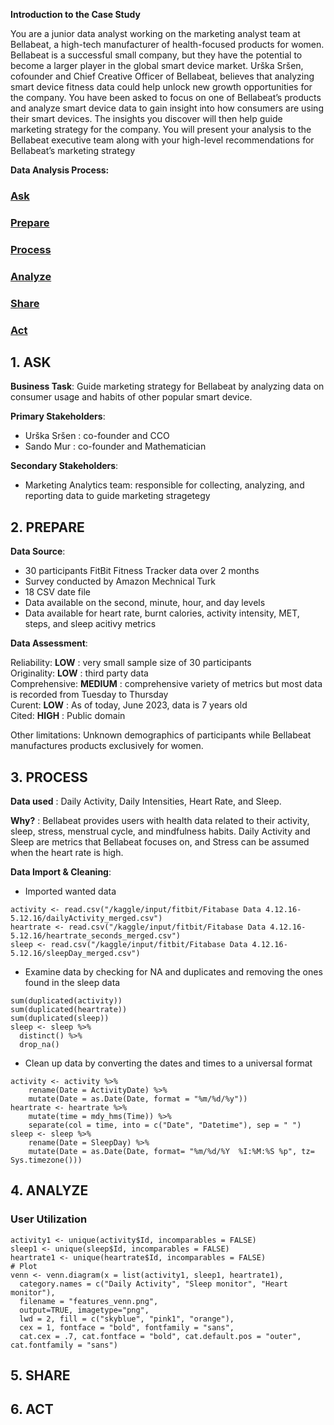 **Introduction to the Case Study** <p>

You are a junior data analyst working on the marketing analyst team at Bellabeat, a high-tech manufacturer of health-focused
products for women. Bellabeat is a successful small company, but they have the potential to become a larger player in the
global smart device market. Urška Sršen, cofounder and Chief Creative Officer of Bellabeat, believes that analyzing smart
device fitness data could help unlock new growth opportunities for the company. You have been asked to focus on one of
Bellabeat’s products and analyze smart device data to gain insight into how consumers are using their smart devices. The
insights you discover will then help guide marketing strategy for the company. You will present your analysis to the Bellabeat
executive team along with your high-level recommendations for Bellabeat’s marketing strategy<p>

**Data Analysis Process:**<p>

### [Ask](#1-ask)
### [Prepare](#2-prepare)
### [Process](#3-process)
### [Analyze](#4-analyze)
### [Share](#5-share)
### [Act](#6-act)

## 1. ASK
**Business Task**: Guide marketing strategy for Bellabeat by analyzing data on consumer usage and habits of other popular smart device. <p>
**Primary Stakeholders**: <br>
- Urška Sršen : co-founder and CCO <br>
- Sando Mur : co-founder and Mathematician <br>

**Secondary Stakeholders**: <br>
- Marketing Analytics team: responsible for collecting, analyzing, and reporting data to guide marketing stragetegy<p>
## 2. PREPARE

**Data Source**: <br>
- 30 participants FitBit Fitness Tracker data over 2 months
- Survey conducted by Amazon Mechnical Turk
- 18 CSV date file
- Data available on the second, minute, hour, and day levels
- Data available for heart rate, burnt calories, activity intensity, MET, steps, and sleep acitivy metrics <br>

**Data Assessment**: <p>
Reliability: **LOW** : very small sample size of 30 participants <br>
Originality: **LOW** : third party data <br>
Comprehensive: **MEDIUM** : comprehensive variety of metrics but most data is recorded from Tuesday to Thursday <br>
Curent: **LOW** : As of today, June 2023, data is 7 years old <br>
Cited: **HIGH** : Public domain <br>

Other limitations: Unknown demographics of participants while Bellabeat manufactures products exclusively for women.<p>

## 3. PROCESS
**Data used** : Daily Activity, Daily Intensities, Heart Rate, and Sleep. <p>
**Why?** : Bellabeat provides users with health data related to their activity, sleep, stress, menstrual cycle, and mindfulness habits. Daily Activity and Sleep are metrics that Bellabeat focuses on, and Stress can be assumed when the heart rate is high. <p>

**Data Import & Cleaning**: <p>
- Imported wanted data
        
```
activity <- read.csv("/kaggle/input/fitbit/Fitabase Data 4.12.16-5.12.16/dailyActivity_merged.csv")
heartrate <- read.csv("/kaggle/input/fitbit/Fitabase Data 4.12.16-5.12.16/heartrate_seconds_merged.csv")
sleep <- read.csv("/kaggle/input/fitbit/Fitabase Data 4.12.16-5.12.16/sleepDay_merged.csv")
```
- Examine data by checking for NA and duplicates and removing the ones found in the sleep data
```
sum(duplicated(activity))
sum(duplicated(heartrate))
sum(duplicated(sleep))
sleep <- sleep %>%
  distinct() %>%
  drop_na()
```
- Clean up data by converting the dates and times to a universal format
```
activity <- activity %>%
    rename(Date = ActivityDate) %>% 
    mutate(Date = as.Date(Date, format = "%m/%d/%y"))
heartrate <- heartrate %>%
    mutate(time = mdy_hms(Time)) %>% 
    separate(col = time, into = c("Date", "Datetime"), sep = " ")
sleep <- sleep %>%
    rename(Date = SleepDay) %>% 
    mutate(Date = as.Date(Date, format= "%m/%d/%Y  %I:%M:%S %p", tz= Sys.timezone()))
```

## 4. ANALYZE

### User Utilization 
```
activity1 <- unique(activity$Id, incomparables = FALSE)
sleep1 <- unique(sleep$Id, incomparables = FALSE)
heartrate1 <- unique(heartrate$Id, incomparables = FALSE)
# Plot
venn <- venn.diagram(x = list(activity1, sleep1, heartrate1),
  category.names = c("Daily Activity", "Sleep monitor", "Heart monitor"),
  filename = "features_venn.png",
  output=TRUE, imagetype="png",
  lwd = 2, fill = c("skyblue", "pink1", "orange"), 
  cex = 1, fontface = "bold", fontfamily = "sans",
  cat.cex = .7, cat.fontface = "bold", cat.default.pos = "outer", cat.fontfamily = "sans")
```

## 5. SHARE



## 6. ACT
